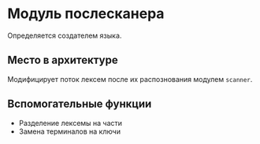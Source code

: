 # Модуль послесканера
Определяется создателем языка.

## Место в архитектуре
Модифицирует поток лексем после их распознования модулем `scanner`.

## Вспомогательные функции
+ Разделение лексемы на части
+ Замена терминалов на ключи
